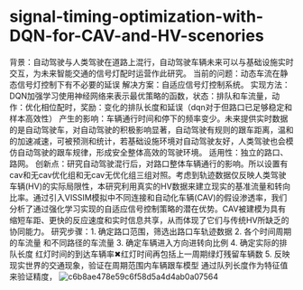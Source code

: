 # signal-timing-optimization-with-DQN-for-CAV-and-HV-scenories
背景：自动驾驶与人类驾驶在道路上混行，自动驾驶车辆未来可以与基础设施实时交互，为未来智能交通的信号灯配时运营作此研究。
当前的问题：动态车流在静态信号灯控制下有不必要的延误
解决方案：自适应信号灯控制系统。
实现方法：DQN加强学习使用神经网络来表示最优策略的函数，状态：排队和车流量，动作：优化相位配时，奖励：变化的排队长度和延误（dqn对于但路口已足够稳定和样本高效性）
产生的影响：车辆通行时间和停下的频率变少。未来提供实时数据的是自动驾驶车，对自动驾驶的积极影响显著，自动驾驶有规则的跟车距离，温和的加速减速，可被预测和统计，若基础设施环境对自动驾驶友好，人类驾驶也会模仿自动驾驶的跟车规律，形成安全整体高效的驾驶环境。
适用性：独立的路口、路网。
创新点：研究自动驾驶混行后，对路口整体车辆通行的影响。所以设置有cav和无cav优化组和无cav无优化组三组对照。考虑到轨迹数据仅反映人类驾驶车辆(HV)的实际局限性，本研究利用真实的HV数据来建立现实的基准流量和转向比率。通过引入VISSIM模拟中不同连接和自动化车辆(CAV)的假设渗透率，我们分析了通过强化学习实现的自适应信号控制策略的潜在优势。CAV被建模为具有缩短车距、更快的反应速度和实时信息共享，从而体现了它们与传统HV所缺乏的协同能力。
研究步骤：1.	确定路口范围，筛选出路口车轨迹数据
2.	各个时间周期的车流量 和不同路径的车流量
3.	确定车辆进入方向进转向比例
4.	确定实际的排队长度 红灯时间的到达车辆率✖红灯时间再包括上一周期绿灯残留车辆数
5.	反映现实世界的交通现象，验证在周期范围内车辆跟车模型 通过队列长度作为特征值来验证精度，
![c6b8ae478e59c6f58d5a4d4ab0a07564](https://github.com/user-attachments/assets/b0b6a6b7-3b60-4bf2-a95c-bdb76b7dea38)
